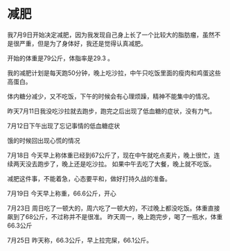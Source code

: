# 减肥

我7月9日开始决定减肥，因为我发现自己身上长了一个比较大的脂肪瘤，虽然不是很严重，但是为了身体好，我还是觉得认真减肥。

开始的体重是79公斤，体脂率是29.3 。

我的减肥计划是每天跑50分钟，晚上吃沙拉，中午只吃饭里面的瘦肉和鸡蛋这些高蛋白。

体内糖分减少，又不吃饭，下午的时候会有心理烦躁，精神不能集中的情况。

昨天7月11日我没吃沙拉就去跑步，跑完之后出现了低血糖的症状，没有力气。

7月12日下午出现了忘记事情的低血糖症状

饿的时候回出现心慌的情况

7月18日
今天早上称体重已经到67公斤了，现在中午就吃点麦片，晚上很忙，连续两天没去跑步了，晚上还是吃沙拉。
如果中午去吃了大餐，晚上就不吃饭。

减肥这件事，不能着急，心态要平和，做好打持久战的准备。

7月19日
今天早上称重，66.6公斤，开心

7月23日
周日吃了一顿大的，周六吃了一顿大的，不过晚上都没吃饭。体重直接飙到了68公斤，不过称并不是很准。
昨天周一，晚上跑完步，喝了一瓶水，体重66.3公斤

7月25日
昨天称，66.3公斤，早上拉完屎，66.1公斤。
